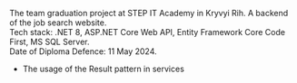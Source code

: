 The team graduation project at STEP IT Academy in Kryvyi Rih. A backend of the job search website.<br/>
Tech stack: .NET 8, ASP.NET Core Web API, Entity Framework Core Code First, MS SQL Server.<br/>
Date of Diploma Defence: 11 May 2024.<br/>
* The usage of the Result pattern in services
